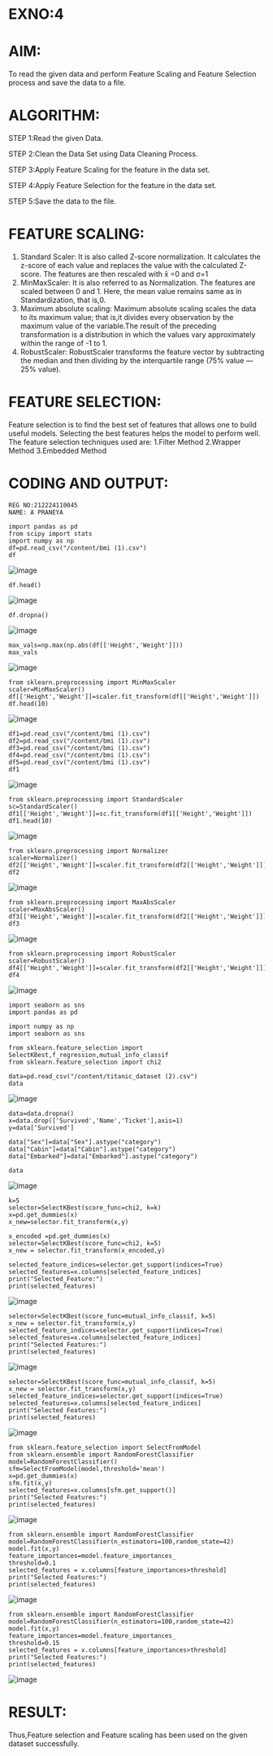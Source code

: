 # EXNO:4
# AIM:
To read the given data and perform Feature Scaling and Feature Selection process and save the
data to a file.

# ALGORITHM:
STEP 1:Read the given Data.

STEP 2:Clean the Data Set using Data Cleaning Process.

STEP 3:Apply Feature Scaling for the feature in the data set.

STEP 4:Apply Feature Selection for the feature in the data set.

STEP 5:Save the data to the file.

# FEATURE SCALING:
1. Standard Scaler: It is also called Z-score normalization. It calculates the z-score of each value and replaces the value with the calculated Z-score. The features are then rescaled with x̄ =0 and σ=1
2. MinMaxScaler: It is also referred to as Normalization. The features are scaled between 0 and 1. Here, the mean value remains same as in Standardization, that is,0.
3. Maximum absolute scaling: Maximum absolute scaling scales the data to its maximum value; that is,it divides every observation by the maximum value of the variable.The result of the preceding transformation is a distribution in which the values vary approximately within the range of -1 to 1.
4. RobustScaler: RobustScaler transforms the feature vector by subtracting the median and then dividing by the interquartile range (75% value — 25% value).

# FEATURE SELECTION:
Feature selection is to find the best set of features that allows one to build useful models. Selecting the best features helps the model to perform well.
The feature selection techniques used are:
1.Filter Method
2.Wrapper Method
3.Embedded Method

# CODING AND OUTPUT:
```
REG NO:212224110045
NAME: A PRANEYA
```
```
import pandas as pd
from scipy import stats
import numpy as np
df=pd.read_csv("/content/bmi (1).csv")
df
```
![image](https://github.com/user-attachments/assets/d79308b8-b175-42e5-87f1-ae875894aaab)
```
df.head()
```
![image](https://github.com/user-attachments/assets/b2e37cb5-e2f5-4375-b68c-e348ea266f72)
```
df.dropna()
```
![image](https://github.com/user-attachments/assets/1cb5a146-2961-4de4-b87c-0253bc93ddd6)
```
max_vals=np.max(np.abs(df[['Height','Weight']]))
max_vals
```
![image](https://github.com/user-attachments/assets/4f8fadd6-fcd3-46fc-a7ec-aabba5c52223)
```
from sklearn.preprocessing import MinMaxScaler
scaler=MinMaxScaler()
df[['Height','Weight']]=scaler.fit_transform(df[['Height','Weight']])
df.head(10)
```
![image](https://github.com/user-attachments/assets/7e8bc20e-3fa9-4f22-bca4-51d80cfaa99a)
```
df1=pd.read_csv("/content/bmi (1).csv")
df2=pd.read_csv("/content/bmi (1).csv")
df3=pd.read_csv("/content/bmi (1).csv")
df4=pd.read_csv("/content/bmi (1).csv")
df5=pd.read_csv("/content/bmi (1).csv")
df1
```
![image](https://github.com/user-attachments/assets/cd6729fa-2b1a-4d26-8ce8-7d45648c10b6)
```
from sklearn.preprocessing import StandardScaler
sc=StandardScaler()
df1[['Height','Weight']]=sc.fit_transform(df1[['Height','Weight']])
df1.head(10)
```
![image](https://github.com/user-attachments/assets/029a742d-a099-4197-a8ec-1b43e7d31959)
```
from sklearn.preprocessing import Normalizer
scaler=Normalizer()
df2[['Height','Weight']]=scaler.fit_transform(df2[['Height','Weight']])
df2
```
![image](https://github.com/user-attachments/assets/2030ec42-4fd3-45ab-b93a-aa1441fd37f3)
```
from sklearn.preprocessing import MaxAbsScaler
scaler=MaxAbsScaler()
df3[['Height','Weight']]=scaler.fit_transform(df2[['Height','Weight']])
df3
```
![image](https://github.com/user-attachments/assets/fa8c90f9-4227-4560-afc5-0ae0c65db3cf)
```
from sklearn.preprocessing import RobustScaler
scaler=RobustScaler()
df4[['Height','Weight']]=scaler.fit_transform(df2[['Height','Weight']])
df4
```
![image](https://github.com/user-attachments/assets/46cbd2be-74a7-4b1e-84b1-2ef6997faa72)
```
import seaborn as sns
import pandas as pd

import numpy as np 
import seaborn as sns
```
```
from sklearn.feature_selection import SelectKBest,f_regression,mutual_info_classif
from sklearn.feature_selection import chi2
```
```
data=pd.read_csv("/content/titanic_dataset (2).csv")
data
```
![image](https://github.com/user-attachments/assets/00c5b36c-1e73-4fd7-b397-18d5d3cd41da)
```
data=data.dropna()
x=data.drop(['Survived','Name','Ticket'],axis=1)
y=data['Survived']
```
```
data["Sex"]=data["Sex"].astype("category")
data["Cabin"]=data["Cabin"].astype("category")
data["Embarked"]=data["Embarked"].astype("category")
```
```
data
```
![image](https://github.com/user-attachments/assets/d1a1b377-a66e-478b-82ce-090b603c67c0)

```
k=5 
selector=SelectKBest(score_func=chi2, k=k) 
x=pd.get_dummies(x) 
x_new=selector.fit_transform(x,y)
```
```
x_encoded =pd.get_dummies(x) 
selector=SelectKBest(score_func=chi2, k=5) 
x_new = selector.fit_transform(x_encoded,y)
```
```
selected_feature_indices=selector.get_support(indices=True)
selected_features=x.columns[selected_feature_indices]
print("Selected_Feature:")
print(selected_features)
```
![image](https://github.com/user-attachments/assets/f3313d55-2cbe-461d-ab23-102fa99bb92f)
```
selector=SelectKBest(score_func=mutual_info_classif, k=5)
x_new = selector.fit_transform(x,y)
selected_feature_indices=selector.get_support(indices=True)
selected_features=x.columns[selected_feature_indices]
print("Selected Features:")
print(selected_features)
```
![image](https://github.com/user-attachments/assets/25a41bfd-12b8-47bc-8ba3-681e94cbf828)
```
selector=SelectKBest(score_func=mutual_info_classif, k=5)
x_new = selector.fit_transform(x,y)
selected_feature_indices=selector.get_support(indices=True)
selected_features=x.columns[selected_feature_indices]
print("Selected Features:")
print(selected_features)
```
![image](https://github.com/user-attachments/assets/7b1139b1-b8ca-430e-b1b6-6d0b05bfca1e)
```
from sklearn.feature_selection import SelectFromModel
from sklearn.ensemble import RandomForestClassifier
model=RandomForestClassifier()
sfm=SelectFromModel(model,threshold='mean')
x=pd.get_dummies(x)
sfm.fit(x,y)
selected_features=x.columns[sfm.get_support()]
print("Selected Features:")
print(selected_features)
```
![image](https://github.com/user-attachments/assets/c71d5e14-1795-4d6d-ac40-9f54fba843bd)
```
from sklearn.ensemble import RandomForestClassifier
model=RandomForestClassifier(n_estimators=100,random_state=42)
model.fit(x,y)
feature_importances=model.feature_importances_
threshold=0.1
selected_features = x.columns[feature_importances>threshold]
print("Selected Features:")
print(selected_features)
```
![image](https://github.com/user-attachments/assets/d29ab376-a268-4296-b055-fc3ce8c9edf7)
```
from sklearn.ensemble import RandomForestClassifier
model=RandomForestClassifier(n_estimators=100,random_state=42)
model.fit(x,y)
feature_importances=model.feature_importances_
threshold=0.15
selected_features = x.columns[feature_importances>threshold]
print("Selected Features:")
print(selected_features)
```
![image](https://github.com/user-attachments/assets/ca1ac194-652b-4d94-8e12-db38fb8d1eb9)

# RESULT:
Thus,Feature selection and Feature scaling has been used on the given dataset successfully.
